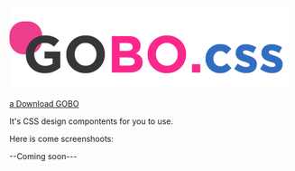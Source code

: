 ![alt tag](https://github.com/hajar424/GOBO/blob/master/logo.png)


[a Download GOBO](https://github.com/hajar424/GOBO.css/blob/master/gobo.css)

It's  CSS design compontents for you to use.



Here is come screenshoots:

--Coming soon---
